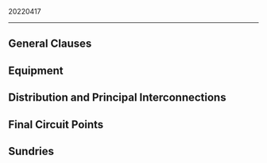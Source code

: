 ﻿20220417

---

## General Clauses

## Equipment


## Distribution and Principal Interconnections


## Final Circuit Points


## Sundries

